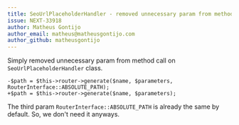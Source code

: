 ```yaml
---
title: SeoUrlPlaceholderHandler - removed unnecessary param from method call
issue: NEXT-33918
author: Matheus Gontijo
author_email: matheus@matheusgontijo.com
author_github: matheusgontijo
---
```

Simply removed unnecessary param from method call on `SeoUrlPlaceholderHandler` class.

```
-$path = $this->router->generate($name, $parameters, RouterInterface::ABSOLUTE_PATH);
+$path = $this->router->generate($name, $parameters);
```

The third param `RouterInterface::ABSOLUTE_PATH` is already the same by default. So, we don't need it anyways.
